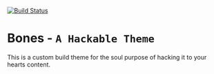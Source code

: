 [![Build Status](https://travis-ci.org/mabrooks1/Bones.svg?branch=master)](https://travis-ci.org/mabrooks1/Bones)

# Bones - `A Hackable Theme`

This is a custom build theme for the soul purpose of hacking it to your hearts content.